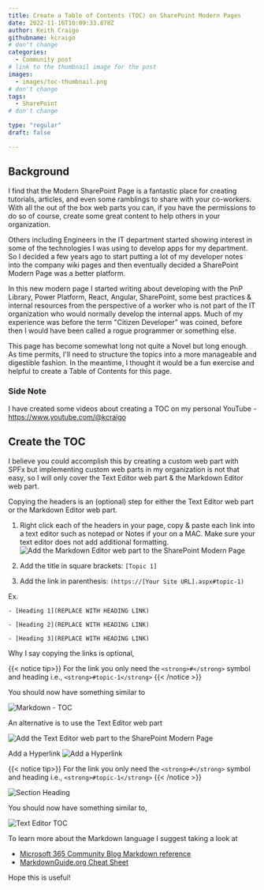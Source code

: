 ```yaml
---
title: Create a Table of Contents (TOC) on SharePoint Modern Pages
date: 2022-11-16T10:09:33.878Z
author: Keith Craigo
githubname: kcraigo
# don't change
categories:
  - Community post
# link to the thumbnail image for the post
images:
  - images/toc-thumbnail.png
# don't change
tags:
  - SharePoint
# don't change

type: "regular"
draft: false

---
```


## Background

I find that the Modern SharePoint Page is a fantastic place for creating tutorials, articles, and even some ramblings to share with your co-workers.
With all the out of the box web parts you can, if you have the permissions to do so of course, create some great content to help others in your organization.

Others including Engineers in the IT department started showing interest in some of the technologies I was using to develop apps for my department. 
So I decided a few years ago to start putting a lot of my developer notes into the company wiki pages and then eventually decided a SharePoint Modern Page was a better platform. 


In this new modern page I started writing about developing with the PnP Library, Power Platform, React, Angular, SharePoint, some best practices & internal resources from the perspective of a worker who is not part of the IT organization who would normally develop the internal apps. Much of my experience was before the term "Citizen Developer" was coined, before then I would have been called a rogue programmer or something else.


This page has become somewhat long not quite a Novel but long enough. As time permits, I'll need to structure the topics into a more manageable and digestible fashion. In the meantime, I thought it would be a fun exercise and helpful to create a Table of Contents for this page. 

### Side Note

I have created some videos about creating a TOC on my personal YouTube - https://www.youtube.com/@kcraigo

## Create the TOC

I believe you could accomplish this by creating a custom web part with SPFx but implementing custom web parts in my organization is not that easy, so I will only cover the Text Editor web part & the Markdown Editor web part.

Copying the headers is an (optional) step for either the Text Editor web part or the Markdown Editor web part.

1. Right click each of the headers in your page, copy & paste each link into a text editor such as notepad or Notes if your on a MAC. 
Make sure your text editor does not add additional formatting.
![Add the Markdown Editor web part to the SharePoint Modern Page](images/markdown-web-part.png) 

2. Add the title in square brackets: `[Topic 1]`
3. Add the link in parenthesis: `(https://[Your Site URL].aspx#topic-1)`

Ex.

`- [Heading 1](REPLACE WITH HEADING LINK)`

`- [Heading 2](REPLACE WITH HEADING LINK)`

`- [Heading 3](REPLACE WITH HEADING LINK)`

Why I say copying the links is optional, 


{{< notice tip>}}
For the link you only need the `<strong>#</strong>` symbol and heading i.e., `<strong>#topic-1</strong>`
{{< /notice >}}

You should now have something similar to 

![Markdown - TOC](images/toc-markdown-links.png) 


An alternative is to use the Text Editor web part

![Add the Text Editor web part to the SharePoint Modern Page](images/text-editor-web-part.png) 

Add a Hyperlink
![Add a Hyperlink](images/text-editor-hyperlink.png) 

{{< notice tip>}}
For the link you only need the `<strong>#</strong>` symbol and heading i.e., `<strong>#topic-1</strong>`
{{< /notice >}}


![Section Heading](images/text-editor-hyperlink-heading.png) 

You should now have something similar to,

![Text Editor TOC](images/text-editor-TOC.png) 

To learn more about the Markdown language I suggest taking a look at

- [Microsoft 365 Community Blog Markdown reference](https://github.com/pnp/blog/wiki/Microsoft-365-Community-Blog-Markdown-reference)
- [MarkdownGuide.org Cheat Sheet](https://www.markdownguide.org/basic-syntax)

Hope this is useful!
